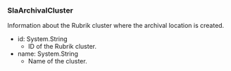 ### SlaArchivalCluster
Information about the Rubrik cluster where the archival location is created.

- id: System.String
  - ID of the Rubrik cluster.
- name: System.String
  - Name of the cluster.
